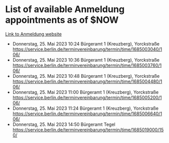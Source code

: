 # List of available Anmeldung appointments as of $NOW
[Link to Anmeldung website](https://service.berlin.de/terminvereinbarung/termin/tag.php?termin=1&anliegen[]=120686&dienstleisterlist=122210,122217,327316,122219,327312,122227,327314,122231,327346,122243,327348,122254,122252,329742,122260,329745,122262,329748,122271,327278,122273,327274,122277,327276,330436,122280,327294,122282,327290,122284,327292,122291,327270,122285,327266,122286,327264,122296,327268,150230,329760,122297,327286,122294,327284,122312,329763,122314,329775,122304,327330,122311,327334,122309,327332,317869,122281,327352,122279,329772,122283,122276,327324,122274,327326,122267,329766,122246,327318,122251,327320,122257,327322,122208,327298,122226,327300&herkunft=http%3A%2F%2Fservice.berlin.de%2Fdienstleistung%2F120686%2F)
- Donnerstag, 25. Mai 2023 10:24 Bürgeramt 1 (Kreuzberg), Yorckstraße https://service.berlin.de/terminvereinbarung/termin/time/1685003040/106/
- Donnerstag, 25. Mai 2023 10:36 Bürgeramt 1 (Kreuzberg), Yorckstraße https://service.berlin.de/terminvereinbarung/termin/time/1685003760/106/
- Donnerstag, 25. Mai 2023 10:48 Bürgeramt 1 (Kreuzberg), Yorckstraße https://service.berlin.de/terminvereinbarung/termin/time/1685004480/106/
- Donnerstag, 25. Mai 2023 11:00 Bürgeramt 1 (Kreuzberg), Yorckstraße https://service.berlin.de/terminvereinbarung/termin/time/1685005200/106/
- Donnerstag, 25. Mai 2023 11:24 Bürgeramt 1 (Kreuzberg), Yorckstraße https://service.berlin.de/terminvereinbarung/termin/time/1685006640/106/
- Donnerstag, 25. Mai 2023 14:50 Bürgeramt Tegel https://service.berlin.de/terminvereinbarung/termin/time/1685019000/150/

